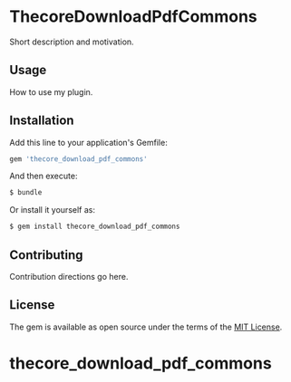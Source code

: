 # ThecoreDownloadPdfCommons
Short description and motivation.

## Usage
How to use my plugin.

## Installation
Add this line to your application's Gemfile:

```ruby
gem 'thecore_download_pdf_commons'
```

And then execute:
```bash
$ bundle
```

Or install it yourself as:
```bash
$ gem install thecore_download_pdf_commons
```

## Contributing
Contribution directions go here.

## License
The gem is available as open source under the terms of the [MIT License](https://opensource.org/licenses/MIT).
# thecore_download_pdf_commons
